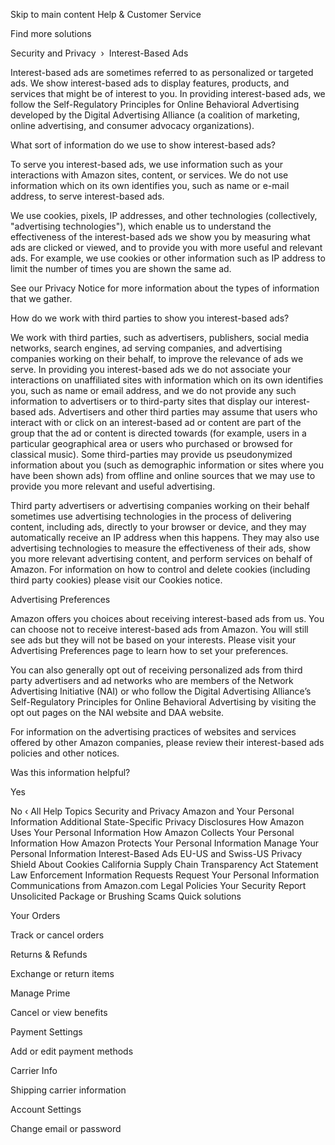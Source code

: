 Skip to main content
Help & Customer Service

Find more solutions

Security and Privacy  › 
Interest-Based Ads

Interest-based ads are sometimes referred to as personalized or targeted ads. We show interest-based ads to display features, products, and services that might be of interest to you. In providing interest-based ads, we follow the Self-Regulatory Principles for Online Behavioral Advertising developed by the Digital Advertising Alliance (a coalition of marketing, online advertising, and consumer advocacy organizations).

What sort of information do we use to show interest-based ads?

To serve you interest-based ads, we use information such as your interactions with Amazon sites, content, or services. We do not use information which on its own identifies you, such as name or e-mail address, to serve interest-based ads.

We use cookies, pixels, IP addresses, and other technologies (collectively, "advertising technologies"), which enable us to understand the effectiveness of the interest-based ads we show you by measuring what ads are clicked or viewed, and to provide you with more useful and relevant ads. For example, we use cookies or other information such as IP address to limit the number of times you are shown the same ad.

See our Privacy Notice for more information about the types of information that we gather.

How do we work with third parties to show you interest-based ads?

We work with third parties, such as advertisers, publishers, social media networks, search engines, ad serving companies, and advertising companies working on their behalf, to improve the relevance of ads we serve. In providing you interest-based ads we do not associate your interactions on unaffiliated sites with information which on its own identifies you, such as name or email address, and we do not provide any such information to advertisers or to third-party sites that display our interest-based ads. Advertisers and other third parties may assume that users who interact with or click on an interest-based ad or content are part of the group that the ad or content is directed towards (for example, users in a particular geographical area or users who purchased or browsed for classical music). Some third-parties may provide us pseudonymized information about you (such as demographic information or sites where you have been shown ads) from offline and online sources that we may use to provide you more relevant and useful advertising.

Third party advertisers or advertising companies working on their behalf sometimes use advertising technologies in the process of delivering content, including ads, directly to your browser or device, and they may automatically receive an IP address when this happens. They may also use advertising technologies to measure the effectiveness of their ads, show you more relevant advertising content, and perform services on behalf of Amazon. For information on how to control and delete cookies (including third party cookies) please visit our Cookies notice.

Advertising Preferences

Amazon offers you choices about receiving interest-based ads from us. You can choose not to receive interest-based ads from Amazon. You will still see ads but they will not be based on your interests. Please visit your Advertising Preferences page to learn how to set your preferences.

You can also generally opt out of receiving personalized ads from third party advertisers and ad networks who are members of the Network Advertising Initiative (NAI) or who follow the Digital Advertising Alliance’s Self-Regulatory Principles for Online Behavioral Advertising by visiting the opt out pages on the NAI website and DAA website.

For information on the advertising practices of websites and services offered by other Amazon companies, please review their interest-based ads policies and other notices.

Was this information helpful?

Yes
 
No
‹ All Help Topics
Security and Privacy
Amazon and Your Personal Information
Additional State-Specific Privacy Disclosures
How Amazon Uses Your Personal Information
How Amazon Collects Your Personal Information
How Amazon Protects Your Personal Information
Manage Your Personal Information
Interest-Based Ads
EU-US and Swiss-US Privacy Shield
About Cookies
California Supply Chain Transparency Act Statement
Law Enforcement Information Requests
Request Your Personal Information
Communications from Amazon.com
Legal Policies
Your Security
Report Unsolicited Package or Brushing Scams
Quick solutions
	

Your Orders

Track or cancel orders

	

Returns & Refunds

Exchange or return items

	

Manage Prime

Cancel or view benefits

	

Payment Settings

Add or edit payment methods

	

Carrier Info

Shipping carrier information

	

Account Settings

Change email or password
